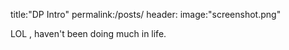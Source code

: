 title:"DP Intro"
permalink:/posts/
header:
      image:"screenshot.png"


LOL , haven't been doing much in life.
